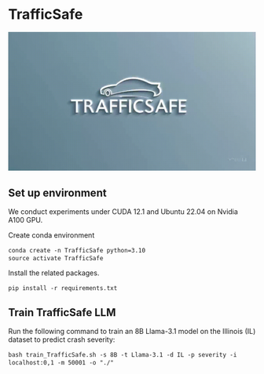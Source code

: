 # TrafficSafe

![TrafficSafe Icon](assets/TrafficSafe_icon.gif)

## Set up environment
We conduct experiments under CUDA 12.1 and Ubuntu 22.04 on Nvidia A100 GPU.

Create conda environment
```
conda create -n TrafficSafe python=3.10
source activate TrafficSafe
```
Install the related packages.
```
pip install -r requirements.txt
```

## Train TrafficSafe LLM
Run the following command to train an 8B Llama-3.1 model on the Illinois (IL) dataset to predict crash severity:
```
bash train_TrafficSafe.sh -s 8B -t Llama-3.1 -d IL -p severity -i localhost:0,1 -m 50001 -o "./"
```
